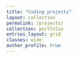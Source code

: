 ```yaml
---
title: "Coding projects"
layout: collection
permalink: /projects/
collection: portfolio
entries_layout: grid
classes: wide
author_profile: true
---
```


